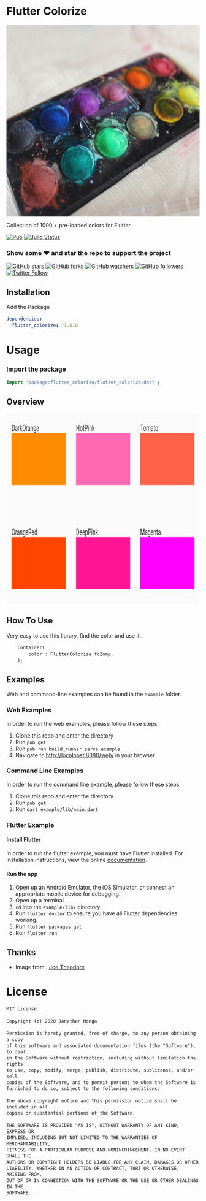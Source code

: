 # Flutter Colorize

<img src="https://raw.githubusercontent.com/JonathanMonga/flutter_colorize/master/images/header.jpg" align="center" alt="Header" height="500" width="100%"/>

Collection of 1000 + pre-loaded colors for Flutter.

[![Pub](https://img.shields.io/badge/pub-1.0.0)](https://pub.dev/packages/flutter_colorize)
[![Build Status](https://travis-ci.org/JonathanMonga/flutter_colorize.svg?branch=master)](https://travis-ci.org/JonathanMonga/flutter_colorize)

### Show some :heart: and star the repo to support the project

[![GitHub stars](https://img.shields.io/github/stars/JonathanMonga/flutter_colorize?style=social&label=Star)](https://github.com/JonathanMonga/flutter_colorize) [![GitHub forks](https://img.shields.io/github/forks/JonathanMonga/flutter_colorize?style=social&label=Fork)](https://github.com/JonathanMonga/flutter_colorize/fork) [![GitHub watchers](https://img.shields.io/github/watchers/JonathanMonga/flutter_colorize?style=social&label=Watch)](https://github.com/JonathanMonga/flutter_colorize) [![GitHub followers](https://img.shields.io/github/followers/JonathanMonga.svg?style=social&label=Follow)](https://github.com/JonathanMonga)  
[![Twitter Follow](https://img.shields.io/twitter/follow/jonathan_monga.svg?style=social)](https://twitter.com/jonathan_monga)

## Installation

Add the Package

```yaml
dependencies:
  flutter_colorize: ^1.0.0
```

# Usage

### Import the package

```dart
import 'package:flutter_colorize/flutter_colorize.dart';
```
## Overview

<img src="https://raw.githubusercontent.com/JonathanMonga/flutter_colorize/master/images/image.png" align="center" alt="Header" height="500" width="100%"/>

## How To Use

Very easy to use this library, find the color and use it.

```dart
    Container(
        color : FlutterColorize.fcZomp,
    );
```

## Examples

Web and command-line examples can be found in the `example` folder.

### Web Examples

In order to run the web examples, please follow these steps:

1. Clone this repo and enter the directory
2. Run `pub get`
3. Run `pub run build_runner serve example`
4. Navigate to [http://localhost:8080/web/](http://localhost:8080/web/) in your browser

### Command Line Examples

In order to run the command line example, please follow these steps:

1. Clone this repo and enter the directory
2. Run `pub get`
3. Run `dart example/lib/main.dart`

### Flutter Example

#### Install Flutter

In order to run the flutter example, you must have Flutter installed. For installation instructions, view the online
[documentation](https://flutter.io/).

#### Run the app

1. Open up an Android Emulator, the iOS Simulator, or connect an appropriate mobile device for debugging.
2. Open up a terminal
3. `cd` into the `example/lib/` directory
4. Run `flutter doctor` to ensure you have all Flutter dependencies working.
5. Run `flutter packages get`
6. Run `flutter run`

## Thanks

- Image from : [Joe Theodore](https://unsplash.com/@joetheodore)

# License

    MIT License

    Copyright (c) 2020 Jonathan Monga

    Permission is hereby granted, free of charge, to any person obtaining a copy
    of this software and associated documentation files (the "Software"), to deal
    in the Software without restriction, including without limitation the rights
    to use, copy, modify, merge, publish, distribute, sublicense, and/or sell
    copies of the Software, and to permit persons to whom the Software is
    furnished to do so, subject to the following conditions:

    The above copyright notice and this permission notice shall be included in all
    copies or substantial portions of the Software.

    THE SOFTWARE IS PROVIDED "AS IS", WITHOUT WARRANTY OF ANY KIND, EXPRESS OR
    IMPLIED, INCLUDING BUT NOT LIMITED TO THE WARRANTIES OF MERCHANTABILITY,
    FITNESS FOR A PARTICULAR PURPOSE AND NONINFRINGEMENT. IN NO EVENT SHALL THE
    AUTHORS OR COPYRIGHT HOLDERS BE LIABLE FOR ANY CLAIM, DAMAGES OR OTHER
    LIABILITY, WHETHER IN AN ACTION OF CONTRACT, TORT OR OTHERWISE, ARISING FROM,
    OUT OF OR IN CONNECTION WITH THE SOFTWARE OR THE USE OR OTHER DEALINGS IN THE
    SOFTWARE.
